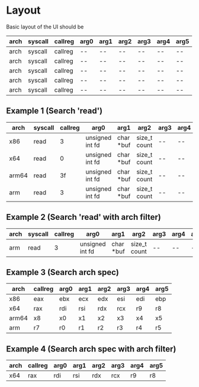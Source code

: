 # Layout
Basic layout of the UI should be

| arch | syscall | callreg | arg0 | arg1 | arg2 | arg3 | arg4 | arg5 |
|------|---------|---------|------|------|------|------|------|------|
| arch | syscall | callreg |  --  |  --  |  --  |  --  |  --  |  --  |
| arch | syscall | callreg |  --  |  --  |  --  |  --  |  --  |  --  |
| arch | syscall | callreg |  --  |  --  |  --  |  --  |  --  |  --  |
| arch | syscall | callreg |  --  |  --  |  --  |  --  |  --  |  --  |
| arch | syscall | callreg |  --  |  --  |  --  |  --  |  --  |  --  |

## Example 1 (Search 'read')
| arch  | syscall | callreg | arg0             | arg1      | arg2         | arg3 | arg4 | arg5 |
|-------|---------|---------|------------------|-----------|--------------|------|------|------|
| x86   | read    | 3       |  unsigned int fd | char *buf | size_t count |  --  |  --  |  --  |
| x64   | read    | 0       |  unsigned int fd | char *buf | size_t count |  --  |  --  |  --  |
| arm64 | read    | 3f      |  unsigned int fd | char *buf | size_t count |  --  |  --  |  --  |
| arm   | read    | 3       |  unsigned int fd | char *buf | size_t count |  --  |  --  |  --  |

## Example 2 (Search 'read' with arch filter)
| arch  | syscall | callreg | arg0             | arg1      | arg2         | arg3 | arg4 | arg5 |
|-------|---------|---------|------------------|-----------|--------------|------|------|------|
| arm   | read    | 3       |  unsigned int fd | char *buf | size_t count |  --  |  --  |  --  |

## Example 3 (Search arch spec)
| arch  | callreg | arg0 | arg1 | arg2| arg3 | arg4 | arg5 |
|-------|---------|------|----- |-----|------|------|------|
| x86   | eax     | ebx  | ecx  | edx | esi  | edi  | ebp  |
| x64   | rax     | rdi  | rsi  | rdx | rcx  | r9   | r8   |
| arm64 | x8      | x0   | x1   | x2  | x3   | x4   | x5   |
| arm   | r7      | r0   | r1   | r2  | r3   | r4   | r5   |

## Example 4 (Search arch spec with arch filter)
| arch  | callreg | arg0 | arg1 | arg2| arg3 | arg4 | arg5 |
|-------|---------|------|----- |-----|------|------|------|
| x64   | rax     | rdi  | rsi  | rdx | rcx  | r9   | r8   |
